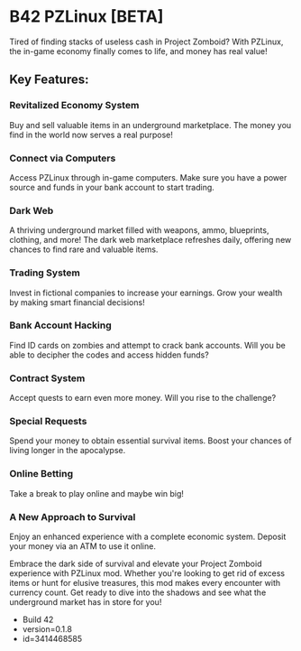# B42 PZLinux [BETA]
Tired of finding stacks of useless cash in Project Zomboid? With PZLinux, the in-game economy finally comes to life, and money has real value!

## Key Features:
### Revitalized Economy System
Buy and sell valuable items in an underground marketplace.
The money you find in the world now serves a real purpose!


### Connect via Computers
Access PZLinux through in-game computers.
Make sure you have a power source and funds in your bank account to start trading.


### Dark Web
A thriving underground market filled with weapons, ammo, blueprints, clothing, and more!
The dark web marketplace refreshes daily, offering new chances to find rare and valuable items.


### Trading System
Invest in fictional companies to increase your earnings.
Grow your wealth by making smart financial decisions!


### Bank Account Hacking
Find ID cards on zombies and attempt to crack bank accounts.
Will you be able to decipher the codes and access hidden funds?


### Contract System
Accept quests to earn even more money.
Will you rise to the challenge?


### Special Requests
Spend your money to obtain essential survival items.
Boost your chances of living longer in the apocalypse.


### Online Betting
Take a break to play online and maybe win big!


### A New Approach to Survival
Enjoy an enhanced experience with a complete economic system.
Deposit your money via an ATM to use it online.

Embrace the dark side of survival and elevate your Project Zomboid experience with PZLinux mod. Whether you're looking to get rid of excess items or hunt for elusive treasures, this mod makes every encounter with currency count. Get ready to dive into the shadows and see what the underground market has in store for you!

- Build 42
- version=0.1.8
- id=3414468585
